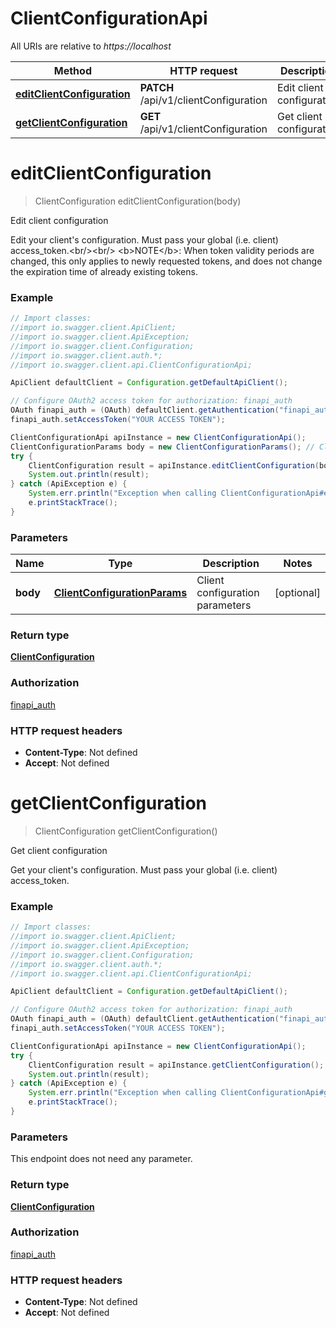 # ClientConfigurationApi

All URIs are relative to *https://localhost*

Method | HTTP request | Description
------------- | ------------- | -------------
[**editClientConfiguration**](ClientConfigurationApi.md#editClientConfiguration) | **PATCH** /api/v1/clientConfiguration | Edit client configuration
[**getClientConfiguration**](ClientConfigurationApi.md#getClientConfiguration) | **GET** /api/v1/clientConfiguration | Get client configuration


<a name="editClientConfiguration"></a>
# **editClientConfiguration**
> ClientConfiguration editClientConfiguration(body)

Edit client configuration

Edit your client&#39;s configuration. Must pass your global (i.e. client) access_token.&lt;br/&gt;&lt;br/&gt; &lt;b&gt;NOTE&lt;/b&gt;: When token validity periods are changed, this only applies to newly requested tokens, and does not change the expiration time of already existing tokens.

### Example
```java
// Import classes:
//import io.swagger.client.ApiClient;
//import io.swagger.client.ApiException;
//import io.swagger.client.Configuration;
//import io.swagger.client.auth.*;
//import io.swagger.client.api.ClientConfigurationApi;

ApiClient defaultClient = Configuration.getDefaultApiClient();

// Configure OAuth2 access token for authorization: finapi_auth
OAuth finapi_auth = (OAuth) defaultClient.getAuthentication("finapi_auth");
finapi_auth.setAccessToken("YOUR ACCESS TOKEN");

ClientConfigurationApi apiInstance = new ClientConfigurationApi();
ClientConfigurationParams body = new ClientConfigurationParams(); // ClientConfigurationParams | Client configuration parameters
try {
    ClientConfiguration result = apiInstance.editClientConfiguration(body);
    System.out.println(result);
} catch (ApiException e) {
    System.err.println("Exception when calling ClientConfigurationApi#editClientConfiguration");
    e.printStackTrace();
}
```

### Parameters

Name | Type | Description  | Notes
------------- | ------------- | ------------- | -------------
 **body** | [**ClientConfigurationParams**](ClientConfigurationParams.md)| Client configuration parameters | [optional]

### Return type

[**ClientConfiguration**](ClientConfiguration.md)

### Authorization

[finapi_auth](../README.md#finapi_auth)

### HTTP request headers

 - **Content-Type**: Not defined
 - **Accept**: Not defined

<a name="getClientConfiguration"></a>
# **getClientConfiguration**
> ClientConfiguration getClientConfiguration()

Get client configuration

Get your client&#39;s configuration. Must pass your global (i.e. client) access_token.

### Example
```java
// Import classes:
//import io.swagger.client.ApiClient;
//import io.swagger.client.ApiException;
//import io.swagger.client.Configuration;
//import io.swagger.client.auth.*;
//import io.swagger.client.api.ClientConfigurationApi;

ApiClient defaultClient = Configuration.getDefaultApiClient();

// Configure OAuth2 access token for authorization: finapi_auth
OAuth finapi_auth = (OAuth) defaultClient.getAuthentication("finapi_auth");
finapi_auth.setAccessToken("YOUR ACCESS TOKEN");

ClientConfigurationApi apiInstance = new ClientConfigurationApi();
try {
    ClientConfiguration result = apiInstance.getClientConfiguration();
    System.out.println(result);
} catch (ApiException e) {
    System.err.println("Exception when calling ClientConfigurationApi#getClientConfiguration");
    e.printStackTrace();
}
```

### Parameters
This endpoint does not need any parameter.

### Return type

[**ClientConfiguration**](ClientConfiguration.md)

### Authorization

[finapi_auth](../README.md#finapi_auth)

### HTTP request headers

 - **Content-Type**: Not defined
 - **Accept**: Not defined

